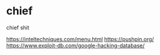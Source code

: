 # chief
chief shit

https://inteltechniques.com/menu.html <cr>
https://pushpin.org/<cr>
https://www.exploit-db.com/google-hacking-database/
